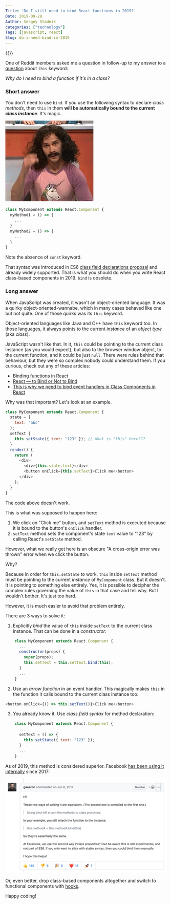 ```yaml
---
Title: 'Do I still need to bind React functions in 2019?'
Date: 2019-09-28
Author: Sergey Stadnik
categories: ["technology"]
Tags: [javascript, react]
Slug: do-i-need-bind-in-2019
---
```


{{<responsive-figure src="to_bind_or_not_to_bind.jpg" width="640" alt="To bind or not to bind - that is the question">}}

One of Reddit members asked me a question in follow-up to my answer to a [question](https://www.reddit.com/r/reactjs/comments/cy93lg/beginners_thread_easy_questions_september_2019/f1aph1h?utm_source=share&utm_medium=web2x) about `this` keyword:

*Why do I need to bind a function if it's in a class?*

### Short answer

You don't need to use `bind`. If you use the following syntax to declare *class methods*, then `this` in them **will be automatically bound to the current _class instance_**. It's magic.

![It's magic](./magic.webp)

```js
class MyComponent extends React.Component {
  myMethod1 = () => {
    ...
  }
  myMethod2 = () => {
    ...
  }
}
```

Note the absence of `const` keyword.

That syntax was introduced in ES6 [class field declarations proposal](https://github.com/tc39/proposal-class-fields) and already widely supported. That is what you should do when you write React class-based components in 2019. `bind` is obsolete.

<!--more-->

### Long answer

When JavaScript was created, it wasn't an object-oriented language. It was a quirky object-oriented-wannabe, which in many cases behaved like one but not quite. One of those quirks was its `this` keyword.

Object-oriented languages like Java and C++ have `this` keyword too. In those languages, it always points to the current *instance* of an *object type* (aka *class*).

JavaScript wasn't like that. In it, `this` could be pointing to the current class instance (as you would expect), but also to the browser window object, to the current function, and it could be just `null`. There were rules behind that behaviour, but they were so complex nobody could understand them. If you curious, check out any of these articles:

- [Binding functions in React](https://codeburst.io/binding-functions-in-react-b168d2d006cb)
- [React — to Bind or Not to Bind](https://medium.com/shoutem/react-to-bind-or-not-to-bind-7bf58327e22a)
- [This is why we need to bind event handlers in Class Components in React](https://www.freecodecamp.org/news/this-is-why-we-need-to-bind-event-handlers-in-class-components-in-react-f7ea1a6f93eb/)

Why was that important? Let's look at an example.

```js
class MyComponent extends React.Component {
  state = {
    text: "abc"
  };
  setText {
    this.setState({ text: "123" }); // What is "this" here???
  }
  render() {
    return (
      <div>
        <div>{this.state.text}</div>
        <button onClick={this.setText}>Click me</button>
      </div>
    );
  }
}
```

The code above doesn't work.

This is what was supposed to happen here:

1. We click on "Click me" button, and `setText` method is executed because it is bound to the button's `onClick` handler.
2. `setText` method sets the component's state `text` value to "123" by calling React's `setState` method.

However, what we really get here is an obscure "A cross-origin error was thrown" error when we click the button.

Why?

Because in order for `this.setState` to work, `this` inside `setText` method must be pointing to the current *instance* of `MyComponent` class. But it doesn't. It is pointing to something else entirely. Yes, it is possible to decipher the complex rules governing the value of `this` in that case and tell why. But I wouldn't bother. It's just too hard.

However, it is much easier to avoid that problem entirely.

There are 3 ways to solve it:

1. Explicitly *bind* the value of `this` inside `setText` to the current class instance. That can be done in a *constructor*:

```js
    class MyComponent extends React.Component {
      ...
      constructor(props) {
        super(props);
        this.setText = this.setText.bind(this);
      }
      ...
    }
```

2. Use an *arrow function* in an event handler. This magically makes `this` in the function it calls bound to the current class instance too:

```js
<button onClick={() => this.setText()}>Click me</button>
```

3. You already know it. Use *class field syntax* for method declaration:

```js
    class MyComponent extends React.Component {
      ...
      setText = () => {
        this.setState({ text: "123" });
      }
      ...
    }
```

As of 2019, this method is considered superior. Facebook [has been using it internally](https://github.com/facebook/react/issues/9851#issuecomment-306221157) since 2017: 

![Dan Abramov: we use class properties internally](dan_abramov_on_class_properties.png)

Or, even better, drop class-based components altogether and switch to functional components with [hooks](https://reactjs.org/docs/hooks-intro.html).

Happy coding!
